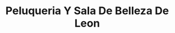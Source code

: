 ---
title: "Peluqueria Y Sala De Belleza De Leon"
url: /retalhuleu/peluqueria-y-sala-de-belleza-de-leon/
shop: peluquería
---